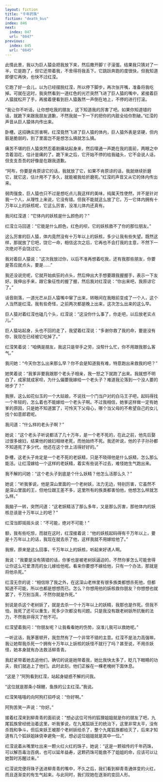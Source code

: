```yaml
---
layout: fiction
title: "千年药珠"
fiction: "death_bus"
index: 846
next:
  index: 847
  url: "0847"
previous:
  index: 845
  url: "0845"
---
```

此情此景，我以为巨人猿会把我放下来，然后撒开脚丫子滚蛋。结果我只猜对了一半，它是跑了，但它还带着我，不舍得将我丢下。它跳跃奔跑的度很快，但我知道即便它再快，也快不过红滢。

它跑了好一会儿，以为已经摆脱红滢，所以停下脚步，再次张开嘴，准备将我吃掉。可就在这时，我突然看到一道红色的光芒突然飞进了巨人猿的嘴中，紧接着巨人猿就松开了手，再接着便看到巨人猿轰然一声倒在地上，不停的进行打滚。

“我让你不听话，让你想吃我的朋友，这下知道我的厉害了吧。如果你知道错的话，就跪下来跟我朋友道歉，不然我就一下一下的把你的内脏全给你割破。”红滢的声音从巨人猿体内传出来。

卧槽，这招确实厉害啊，红滢竟然飞进了巨人猿的体内，巨人猿外表是坚硬，但内脏是脆弱的，到了里面岂不是想怎么搞就怎么搞。

痛苦不堪的巨人猿突然忍着剧痛站起身来，然后噗通一声跪在我的面前，两眼之中含着泪花，估计是痛的了。跪下来之后，它开始不停的给我磕头，它不会说人话，但支支吾吾的好像是在跟我道歉。

“阿布，你要是肯原谅它的话，我就放了它，如果不肯原谅的话，我就继续折磨它，就它这，估计用不了多久，就能被我给折磨死。”红滢的声音又从它的体内传出来。

弱肉强食，巨人猿也只不过是想吃点儿我这样的美味，纯属天性使然，并不是针对我一个人，从理性上来说，它没有错。但我不能就这么放了它，万一它体内拥有十万年以上的妖核呢，它这么厉害，没准儿体内还真有。

我问红滢道：“它体内的妖核是什么颜色的？”

红滢立马回道：“它能是什么颜色，红色的呗，它的妖核救不了你的那位朋友。”

这么厉害的巨人猿，体内竟然没有十万年以上的妖核，多少让我有些失望。既然这样，那就放了它吧，饶它一命，相信这次之后，它再也不会打我的主意，不然下一次绝对不会饶过它。

我对着巨人猿说：“这次我放过你，以后不准再想着吃我，还有我那些朋友，你要是答应就点头，要是……”

我还没说完呢，它就开始疯狂的点头，然后伸出大手想要跟我握握手，表示一下友好。我伸出手来，跟它象征性的握了握，然后我对红滢说：“你出来吧，我原谅它了。”

话音刚落，一道光芒从巨人猿嘴中窜了出来，转眼间在我眼前变成了一个人，这个人当然是红滢。我有些奇怪，之前两次都是晚上出来，这次怎么出来的这么早。

巨人猿对着红滢也磕几个头，红滢说：“这没你什么事了，你走吧，以后放老实点儿。”

巨人猿站起身，头也不回的走了，我望着红滢说：“多谢你救了我的命，要是没有你，我现在已经被它吃掉了。”

红滢笑着说：“咱俩是朋友，我这只是举手之劳，没帮什么忙，你不用跟我那么客气。”

我问她：“今天你怎么出来那么早？你不会是知道我有难，特意跑出来救我的吧？”

她笑着说：“我爹非要我跟那个老头子相亲，我一怒之下就跑了出来。我就想不明白了，成家就成家呗，为什么偏要我嫁给一个老头子？难道我沦落到一个没人要的地步了？”

我擦，这么如花似玉的一个大姑娘，不说找一个门当户对的白马王子吧，起码得找一个年轻的，怎么着也不能嫁给一个老头子啊。不过我相信，她爹这样做一定有她爹的原因，只是她不知道罢了，可怜天下父母心，哪个当父母的不希望自己的女儿找个如意郎君呢。

我问道：“什么样的老头子啊？”

她说：“这个老头子听说都活了几十万年，是一个老不死的，在此之前，他先后娶过很多媳妇，结果他的媳妇相继老死，而他始终不死。我还听说，他的子子孙孙都不知道死了多少代，他还在这个世上活得好好的。”

卧槽，这老头子肯定是一个老不死的老妖精，只是不晓得他是什么妖精，怎么那么能活。让红滢嫁给一个这样的老妖精，着实有些说不过去，难怪她生气跑出来。

我不解的问她：“这个老头子到底是个什么妖精？他怎么活那么久？”

她说：“听我爹说，他是深山里面的一个老树妖，法力无边，特别厉害，它虽然不是深山里面的王，但地位跟王差不多，这里所有的族类都害怕他，他想怎么样就怎么样。”

我脑子一转，突然问道：“这老妖精活了那么多年，又是那么厉害，那他体内的妖核总该是十万年以上的吧？”

红滢当即摇摇头说：“不可能，绝对不可能！”

额，我有些吃惊，而就在这时，红滢接着说：“他的妖核起码得有千万年以上，要是十万年以上的话，我现在就去杀了他，这样我就不用嫁给他了。”

我擦，原来是这么回事，千万年以上的妖核，听起来好诱人啊。

我说：“我要是没有猜错的话，你爹也是被老树妖逼迫的，不然你爹怎么可能舍得让你这么可爱漂亮的女儿嫁给他呢。看来你要想不嫁给他，只有一个办法，那就是将他杀死。”

红滢无奈的说：“相信除了我之外，在这深山老林里有很多族类都想杀死他，但都知道不可能，所以也都是想想而已。怎么？你想用他的妖核救你朋友？你想想也就罢了，千万别当真，不然你就是作死。”

别说是杀这个老树妖了，就是去杀一个十万年以上的妖精，我那也是作死。但我不怕，我死了还可以重生，死多少次都没有问题。只是我没有跟老树妖所抗衡的法力，不然我非得灭了他不可。

红滢望着我问：“你朋友呢？让我看看她的伤势，没准儿我可以救她呢。”

一听这话，我茅塞顿开，我忽然有了一个非常不错的主意。红滢不是法力高强嘛，我让她帮我杀死一个拥有十万年以上妖核的妖怪不就行了吗？甚至说，不用杀妖怪，她本身就有办法救活柳青青。

我赶紧带着她去追他们，确切的说是她带着我，她比我快太多了，眨几下眼睛的功夫，我们就追上了他们。此时此刻，他们正躲在一棵老槐树下面休息。

“这是？”阿狗看到红滢，站起身疑惑不解的问我。

“这位就是那条小锦鲤，鱼族的公主红滢。”我说。

红滢笑嘻嘻的向阿狗打招呼说：“你好啊。”

阿狗苦笑一声说：“你好。”

接着红滢来到柳青青的面前说：“想必这位可怜的狐狸姐姐就是你的朋友了吧，九尾狐族曾经统治着这里，听我爹说，在九尾狐妖王的统治下，这里非常太平，没有杀戮和争斗，但后来妖王被那个老树妖给杀了，整个九尾狐族都给灭了，后来才知道有几个狐妖姐妹侥幸避免一死，想必这位姐姐就是其中一位。”

红滢说着从嘴里吐出来一颗火红火红的珠子，她说：“这是一颗祖传的千年药珠，可以解百毒治百病，也可以延年益寿，这颗药珠可能救不了姐姐的命，应该可以让她暂时苏醒过来。”

红滢说完便将珠子送进柳青青的嘴中，不久之后，我们看到柳青青通体变的火红，而且逐渐变的有生气起来。与此同时，我们现她在逐渐的变回人形。